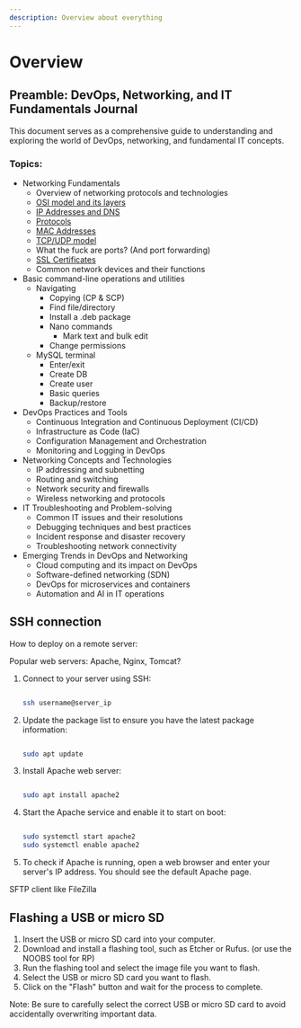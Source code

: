 ```yaml
---
description: Overview about everything
---
```


# Overview

## Preamble: DevOps, Networking, and IT Fundamentals Journal

This document serves as a comprehensive guide to understanding and exploring the world of DevOps, networking, and fundamental IT concepts.

### Topics:

* Networking Fundamentals
  * Overview of networking protocols and technologies
  * [OSI model and its layers](broken-reference)
  * [IP Addresses and DNS](broken-reference)
  * [Protocols](broken-reference)
  * [MAC Addresses](broken-reference)
  * [TCP/UDP model](broken-reference)
  * What the fuck are ports? (And port forwarding)
  * [SSL Certificates](broken-reference)
  * Common network devices and their functions
* Basic command-line operations and utilities
  * Navigating
    * Copying (CP & SCP)
    * Find file/directory
    * Install a .deb package
    * Nano commands
      * Mark text and bulk edit
    * Change permissions
  * MySQL terminal
    * Enter/exit
    * Create DB
    * Create user
    * Basic queries
    * Backup/restore
* DevOps Practices and Tools
  * Continuous Integration and Continuous Deployment (CI/CD)
  * Infrastructure as Code (IaC)
  * Configuration Management and Orchestration
  * Monitoring and Logging in DevOps
* Networking Concepts and Technologies
  * IP addressing and subnetting
  * Routing and switching
  * Network security and firewalls
  * Wireless networking and protocols
* IT Troubleshooting and Problem-solving
  * Common IT issues and their resolutions
  * Debugging techniques and best practices
  * Incident response and disaster recovery
  * Troubleshooting network connectivity
* Emerging Trends in DevOps and Networking
  * Cloud computing and its impact on DevOps
  * Software-defined networking (SDN)
  * DevOps for microservices and containers
  * Automation and AI in IT operations

##

## SSH connection

How to deploy on a remote server:

Popular web servers: Apache, Nginx, Tomcat?

1.  Connect to your server using SSH:

    ```bash

    ssh username@server_ip
    ```
2.  Update the package list to ensure you have the latest package information:

    ```bash

    sudo apt update
    ```
3.  Install Apache web server:

    ```bash

    sudo apt install apache2
    ```
4.  Start the Apache service and enable it to start on boot:

    ```bash

    sudo systemctl start apache2
    sudo systemctl enable apache2
    ```
5. To check if Apache is running, open a web browser and enter your server's IP address. You should see the default Apache page.

SFTP client like FileZilla

## Flashing a USB or micro SD

1. Insert the USB or micro SD card into your computer.
2. Download and install a flashing tool, such as Etcher or Rufus. (or use the NOOBS tool for RP)
3. Run the flashing tool and select the image file you want to flash.
4. Select the USB or micro SD card you want to flash.
5. Click on the "Flash" button and wait for the process to complete.

Note: Be sure to carefully select the correct USB or micro SD card to avoid accidentally overwriting important data.

